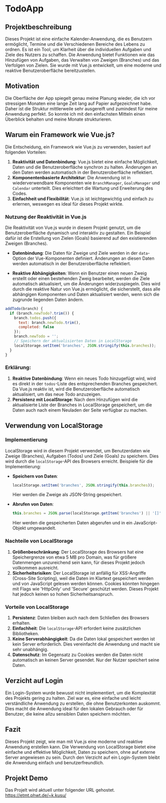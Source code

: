 # TodoApp

## Projektbeschreibung

Dieses Projekt ist eine einfache Kalender-Anwendung, die es Benutzern ermöglicht, Termine und die Verschiedenen Bereiche des Lebens zu ordnen. Es ist ein Tool, um Klarheit über die individuellen Aufgaben und Ziele des Nutzers zu schaffen. Die Anwendung bietet Funktionen wie das Hinzufügen von Aufgaben, das Verwalten von Zweigen (Branches) und das Verfolgen von Zielen. Sie wurde mit Vue.js entwickelt, um eine moderne und reaktive Benutzeroberfläche bereitzustellen.

## Motivation

Die Oberfläche der App spiegelt genau meine Planung wieder, die ich vor stressigen Monaten eine lange Zeit lang auf Papier aufgezeichnet habe. Daher ist die Struktur mittlerweile sehr ausgereift und zumindest für meine Anwendung perfekt. So konnte ich mit den einfachsten Mitteln einen Überblick behalten und meine Monate strukturieren.

## Warum ein Framework wie Vue.js?

Die Entscheidung, ein Framework wie Vue.js zu verwenden, basiert auf folgenden Vorteilen:

1. **Reaktivität und Datenbindung**: Vue.js bietet eine einfache Möglichkeit, Daten und die Benutzeroberfläche synchron zu halten. Änderungen an den Daten werden automatisch in der Benutzeroberfläche reflektiert.
2. **Komponentenbasierte Architektur**: Die Anwendung ist in wiederverwendbare Komponenten wie `BranchManager`, `GoalsManager` und `Calendar` unterteilt. Dies erleichtert die Wartung und Erweiterung des Codes.
3. **Einfachheit und Flexibilität**: Vue.js ist leichtgewichtig und einfach zu erlernen, weswegen es ideal für dieses Projekt wirkte.


### Nutzung der Reaktivität in Vue.js

Die Reaktivität von Vue.js wurde in diesem Projekt genutzt, um die Benutzeroberfläche dynamisch und interaktiv zu gestalten. Ein Beispiel dafür ist die Erstellung von Zielen (Goals) basierend auf den existierenden Zweigen (Branches).

- **Datenbindung**: Die Daten für Zweige und Ziele werden in der `data`-Option der Vue-Komponenten definiert. Änderungen an diesen Daten werden automatisch in der Benutzeroberfläche reflektiert.

- **Reaktive Abhängigkeiten**: Wenn ein Benutzer einen neuen Zweig erstellt oder einen bestehenden Zweig bearbeitet, werden die Ziele automatisch aktualisiert, um die Änderungen widerzuspiegeln. Dies wird durch die reaktive Natur von Vue.js ermöglicht, die sicherstellt, dass alle abhängigen Komponenten und Daten aktualisiert werden, wenn sich die zugrunde liegenden Daten ändern.

```javascript
addTodo(branch) {
  if (branch.newTodo?.trim()) {
    branch.todos.push({
      text: branch.newTodo.trim(),
      completed: false
    });
    branch.newTodo = '';
    // Speichern der aktualisierten Daten in LocalStorage
    localStorage.setItem('branches', JSON.stringify(this.branches));
  }
}
```
### Erklärung:
1. **Reaktive Datenbindung**: Wenn ein neues Todo hinzugefügt wird, wird es direkt in der `todos`-Liste des entsprechenden Branches gespeichert. Da Vue.js reaktiv ist, wird die Benutzeroberfläche automatisch aktualisiert, um das neue Todo anzuzeigen.
2. **Persistenz mit LocalStorage**: Nach dem Hinzufügen wird die aktualisierte Liste der Branches in LocalStorage gespeichert, um die Daten auch nach einem Neuladen der Seite verfügbar zu machen.

## Verwendung von LocalStorage

### Implementierung

LocalStorage wird in diesem Projekt verwendet, um Benutzerdaten wie Zweige (Branches), Aufgaben (Todos) und Ziele (Goals) zu speichern. Dies wird durch die `localStorage`-API des Browsers erreicht. Beispiele für die Implementierung:

- **Speichern von Daten**:
  ```javascript
  localStorage.setItem('branches', JSON.stringify(this.branches));
  ```
  Hier werden die Zweige als JSON-String gespeichert.

- **Abrufen von Daten**:
  ```javascript
  this.branches = JSON.parse(localStorage.getItem('branches') || '[]');
  ```
  Hier werden die gespeicherten Daten abgerufen und in ein JavaScript-Objekt umgewandelt.
### Nachteile von LocalStorage

1. **Größenbeschränkung**: Der LocalStorage des Browsers hat eine Speichergrenze von etwa 5 MB pro Domain, was für größere Datenmengen unzureichend sein kann, für dieses Projekt jedoch vollkommen ausreicht.
2. **Sicherheitsrisiken**: Der LocalStorage ist anfällig für XSS-Angriffe (Cross-Site Scripting), weil die Daten im Klartext gespeichert werden und von JavaScript gelesen werden können. Cookies könnten hingegen mit Flags wie 'HttpOnly' und 'Secure' geschützt werden. Dieses Projekt hat jedoch keinen so hohen Sicherheitsanspruch.


### Vorteile von LocalStorage

1. **Persistenz**: Daten bleiben auch nach dem Schließen des Browsers erhalten.
2. **Einfachheit**: Die `localStorage`-API erfordert keine zusätzlichen Bibliotheken.
3. **Keine Serverabhängigkeit**: Da die Daten lokal gespeichert werden ist kein Server erforderlich. Dies vereinfacht die Anwendung und macht sie sehr unabhängig.
4. **Datenschutz**: Im Gegensatz zu Cookies werden die Daten nicht automatisch an keinen Server gesendet. Nur der Nutzer speichert seine Daten.

   
## Verzicht auf Login

Ein Login-System wurde bewusst nicht implementiert, um die Komplexität des Projekts gering zu halten. Ziel war es, eine einfache und leicht verständliche Anwendung zu erstellen, die ohne Benutzerkonten auskommt. Dies macht die Anwendung ideal für den lokalen Gebrauch oder für Benutzer, die keine allzu sensiblen Daten speichern möchten.

## Fazit

Dieses Projekt zeigt, wie man mit Vue.js eine moderne und reaktive Anwendung erstellen kann. Die Verwendung von LocalStorage bietet eine einfache und effektive Möglichkeit, Daten zu speichern, ohne auf externe Server angewiesen zu sein. Durch den Verzicht auf ein Login-System bleibt die Anwendung einfach und benutzerfreundlich.


## Projekt Demo

Das Projelt wird aktuell unter folgender URL gehostet. https://etmt.phwt.de/~k.kusu/



